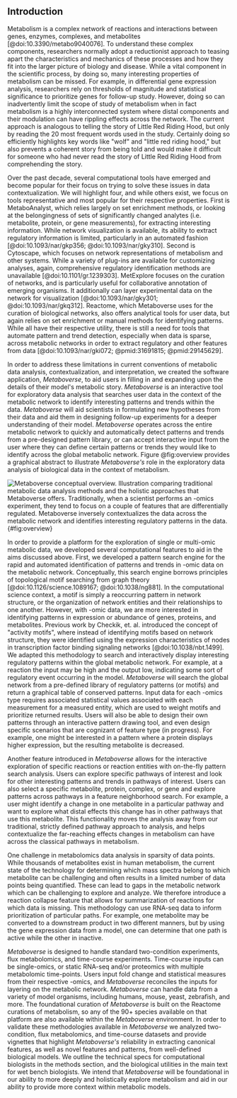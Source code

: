 ## Introduction

Metabolism is a complex network of reactions and interactions between genes, enzymes, complexes, and metabolites [@doi:10.3390/metabo9040076]. To understand these complex components, researchers normally adopt a reductionist approach to teasing apart the characteristics and mechanics of these processes and how they fit into the larger picture of biology and disease. While a vital component in the scientific process, by doing so, many interesting properties of metabolism can be missed. For example, in differential gene expression analysis, researchers rely on thresholds of magnitude and statistical significance to prioritize genes for follow-up study. However, doing so can inadvertently limit the scope of study of metabolism when in fact metabolism is a highly interconnected system where distal components and their modulation can have rippling effects across the network. The current approach is analogous to telling the story of Little Red Riding Hood, but only by reading the 20 most frequent words used in the study. Certainly doing so efficiently highlights key words like "wolf" and "little red riding hood," but also prevents a coherent story from being told and would make it difficult for someone who had never read the story of Little Red Riding Hood from comprehending the story.

Over the past decade, several computational tools have emerged and become popular for their focus on trying to solve these issues in data contextualization. We will highlight four, and while others exist, we focus on tools representative and most popular for their respective properties. First is MetaboAnalyst, which relies largely on set enrichment methods, or looking at the belongingness of sets of significantly changed analytes (i.e. metabolite, protein, or gene measurements), for extracting interesting information. While network visualization is available, its ability to extract regulatory information is limited, particularly in an automated fashion [@doi:10.1093/nar/gkp356; @doi:10.1093/nar/gky310]. Second is Cytoscape, which focuses on network representations of metabolism and other systems. While a variety of plug-ins are available for customizing analyses, again, comprehensive regulatory identification methods are unavailable [@doi:10.1101/gr.1239303]. MetExplore focuses on the curation of networks, and is particularly useful for collaborative annotation of emerging organisms. It additionally can layer experimental data on the network for visualization [@doi:10.1093/nar/gky301; @doi:10.1093/nar/gkq312]. Reactome, which Metaboverse uses for the curation of biological networks, also offers analytical tools for user data, but again relies on set enrichment or manual methods for identifying patterns. While all have their respective utility, there is still a need for tools that automate pattern and trend detection, especially when data is sparse, across metabolic networks in order to extract regulatory and other features from data [@doi:10.1093/nar/gki072; @pmid:31691815; @pmid:29145629].

In order to address these limitations in current conventions of metabolic data analysis, contextualization, and interpretation, we created the software application, <i>Metaboverse</i>, to aid users in filling in and expanding upon the details of their model's metabolic story. <i>Metaboverse</i> is an interactive tool for exploratory data analysis that searches user data in the context of the metabolic network to identify interesting patterns and trends within the data. <i>Metaboverse</i> will aid scientists in formulating new hypotheses from their data and aid them in designing follow-up experiments for a deeper understanding of their model. <i>Metaboverse</i> operates across the entire metabolic network to quickly and automatically detect patterns and trends from a pre-designed pattern library, or can accept interactive input from the user where they can define certain patterns or trends they would like to identify across the global metabolic network. Figure @fig:overview provides a graphical abstract to illustrate <i>Metaboverse's</i> role in the exploratory data analysis of biological data in the context of metabolism.

![
  **Metaboverse conceptual overview.**
  Illustration comparing traditional metabolic data analysis methods and the holistic approaches that Metaboverse offers. Traditionally, when a scientist performs an -omics experiment, they tend to focus on a couple of features that are differentially regulated. Metaboverse inversely contextualizes the data across the metabolic network and identifies interesting regulatory patterns in the data.
](./content/figures/overview.png "Square image"){#fig:overview}

In order to provide a platform for the exploration of single or multi-omic metabolic data, we developed several computational features to aid in the aims discussed above. First, we developed a pattern search engine for the rapid and automated identification of patterns and trends in -omic data on the metabolic network. Conceptually, this search engine borrows principles of topological motif searching from graph theory [@doi:10.1126/science.1089167; @doi:10.1038/ng881]. In the computational science context, a motif is simply a reoccurring pattern in network structure, or the organization of network entities and their relationships to one another. However, with -omic data, we are more interested in identifying patterns in expression or abundance of genes, proteins, and metabolites. Previous work by Checkik, et. al. introduced the concept of "activity motifs", where instead of identifying motifs based on network structure, they were identified using the expression characteristics of nodes in transcription factor binding signaling networks [@doi:10.1038/nbt.1499]. We  adapted this methodology to search and interactively display interesting regulatory patterns within the global metabolic network. For example, at a reaction the input may be high and the output low, indicating some sort of regulatory event occurring in the model. <i>Metaboverse</i> will search the global network from a pre-defined library of regulatory patterns (or motifs) and return a graphical table of conserved patterns. Input data for each -omics type requires associated statistical values associated with each measurement for a measured entity, which are used to weight motifs and prioritize returned results. Users will also be able to design their own patterns through an interactive pattern drawing tool, and even design specific scenarios that are cognizant of feature type (in progress). For example, one might be interested in a pattern where a protein displays higher expression, but the resulting metabolite is decreased. 

Another feature introduced in <i>Metaboverse</i> allows for the interactive exploration of specific reactions or reaction entities with on-the-fly pattern search analysis. Users can explore specific pathways of interest and look for other interesting patterns and trends in pathways of interest. Users can also select a specific metabolite, protein, complex, or gene and explore patterns across pathways in a feature neighborhood search. For example, a user might identify a change in one metabolite in a particular pathway and want to explore what distal effects this change has in other pathways that use this metabolite. This functionality moves the analysis away from our traditional, strictly defined pathway approach to analysis, and helps contextualize the far-reaching effects changes in metabolism can have across the classical pathways in metabolism.

One challenge in metabolomics data analysis in sparsity of data points. While thousands of metabolites exist in human metabolism, the current state of the technology for determining which mass spectra belong to which metabolite can be challenging and often results in a limited number of data points being quantified. These can lead to gaps in the metabolic network which can be challenging to explore and analyze. We therefore introduce a reaction collapse feature that allows for summarization of reactions for which data is missing. This methodology can use RNA-seq data to inform prioritization of particular paths. For example, one metabolite may be converted to a downstream product in two different manners, but by using the gene expression data from a model, one can determine that one path is active while the other in inactive.

<i>Metaboverse</i> is designed to handle standard two-condition experiments, flux metabolomics, and time-course experiments. Time-course inputs can be single-omics, or static RNA-seq and/or proteomics with multiple metabolomic time-points. Users input fold change and statistical measures from their respective -omics, and <i>Metaboverse</i> reconciles the inputs for layering on the metabolic network. <i>Metaboverse</i> can handle data from a variety of model organisms, including humans, mouse, yeast, zebrafish, and more. The foundational curation of <i>Metaboverse</i> is built on the Reactome curations of metabolism, so any of the 90+ species available on that platform are also available within the <i>Metaboverse</i> environment. In order to validate these methodologies available in <i>Metaboverse</i> we analyzed two-condition, flux metabolomics, and time-course datasets and provide vignettes that highlight <i>Metaboverse's</i> reliability in extracting canonical features, as well as novel features and patterns, from well-defined biological models. We outline the technical specs for computational biologists in the methods section, and the biological utilities in the main text for wet bench biologists. We intend that <i>Metaboverse</i> will be foundational in our ability to more deeply and holistically explore metabolism and aid in our ability to provide more context within metabolic models.

